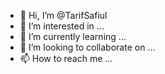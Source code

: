 - 👋 Hi, I’m @TarifSafiul
- 👀 I’m interested in ...
- 🌱 I’m currently learning ...
- 💞️ I’m looking to collaborate on ...
- 📫 How to reach me ...


